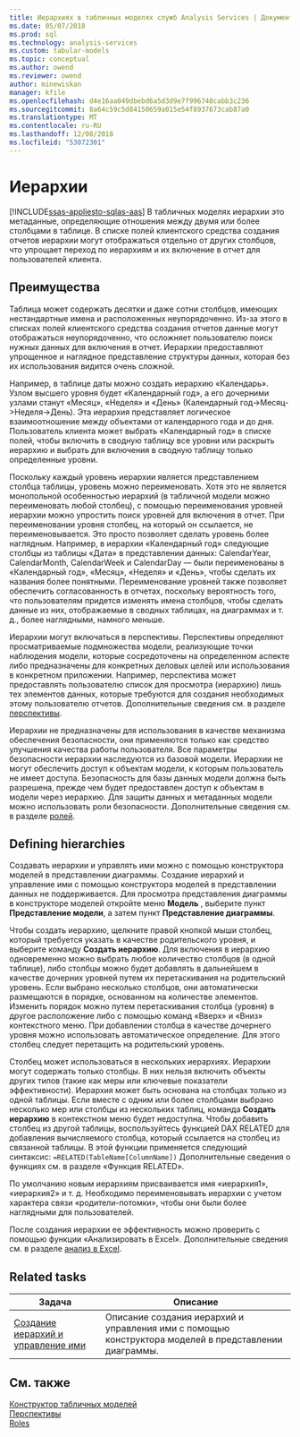 ```yaml
---
title: Иерархиях в табличных моделях служб Analysis Services | Документация Майкрософт
ms.date: 05/07/2018
ms.prod: sql
ms.technology: analysis-services
ms.custom: tabular-models
ms.topic: conceptual
ms.author: owend
ms.reviewer: owend
author: minewiskan
manager: kfile
ms.openlocfilehash: d4e16aa049dbebd6a5d3d9e7f996748cabb3c236
ms.sourcegitcommit: 8a64c59c5d84150659a015e54f8937673cab87a0
ms.translationtype: MT
ms.contentlocale: ru-RU
ms.lasthandoff: 12/08/2018
ms.locfileid: "53072301"
---
```

# <a name="hierarchies"></a>Иерархии
[!INCLUDE[ssas-appliesto-sqlas-aas](../../includes/ssas-appliesto-sqlas-aas.md)]
  В табличных моделях иерархии это метаданные, определяющие отношения между двумя или более столбцами в таблице. В списке полей клиентского средства создания отчетов иерархии могут отображаться отдельно от других столбцов, что упрощает переход по иерархиям и их включение в отчет для пользователей клиента.  
  
##  <a name="bkmk_benefits"></a> Преимущества  
 Таблица может содержать десятки и даже сотни столбцов, имеющих нестандартные имена и расположенных неупорядоченно. Из-за этого в списках полей клиентского средства создания отчетов данные могут отображаться неупорядоченно, что осложняет пользователю поиск нужных данных для включения в отчет. Иерархии предоставляют упрощенное и наглядное представление структуры данных, которая без их использования видится очень сложной.  
  
 Например, в таблице даты можно создать иерархию «Календарь». Узлом высшего уровня будет «Календарный год», а его дочерними узлами станут «Месяц», «Неделя» и «День» (Календарный год->Месяц->Неделя->День). Эта иерархия представляет логическое взаимоотношение между объектами от календарного года и до дня. Пользователь клиента может выбрать «Календарный год» в списке полей, чтобы включить в сводную таблицу все уровни или раскрыть иерархию и выбрать для включения в сводную таблицу только определенные уровни.  
  
 Поскольку каждый уровень иерархии является представлением столбца таблицы, уровень можно переименовать. Хотя это не является монопольной особенностью иерархий (в табличной модели можно переименовать любой столбец), с помощью переименования уровней иерархии можно упростить поиск уровней для включения в отчет. При переименовании уровня столбец, на который он ссылается, не переименовывается. Это просто позволяет сделать уровень более наглядным. Например, в иерархии «Календарный год» следующие столбцы из таблицы «Дата» в представлении данных: CalendarYear, CalendarMonth, CalendarWeek и CalendarDay — были переименованы в «Календарный год», «Месяц», «Неделя» и «День», чтобы сделать их названия более понятными. Переименование уровней также позволяет обеспечить согласованность в отчетах, поскольку вероятность того, что пользователям придется изменять имена столбцов, чтобы сделать данные из них, отображаемые в сводных таблицах, на диаграммах и т. д., более наглядными, намного меньше.  
  
 Иерархии могут включаться в перспективы. Перспективы определяют просматриваемые подмножества модели, реализующие точки наблюдения модели, которые сосредоточены на определенном аспекте либо предназначены для конкретных деловых целей или использования в конкретном приложении. Например, перспектива может предоставлять пользователю список для просмотра (иерархию) лишь тех элементов данных, которые требуются для создания необходимых этому пользователю отчетов. Дополнительные сведения см. в разделе [перспективы](../../analysis-services/tabular-models/perspectives-ssas-tabular.md).  
  
 Иерархии не предназначены для использования в качестве механизма обеспечения безопасности, они применяются только как средство улучшения качества работы пользователя. Все параметры безопасности иерархии наследуются из базовой модели. Иерархии не могут обеспечить доступ к объектам модели, к которым пользователь не имеет доступа. Безопасность для базы данных модели должна быть разрешена, прежде чем будет предоставлен доступ к объектам в модели через иерархию. Для защиты данных и метаданных модели можно использовать роли безопасности. Дополнительные сведения см. в разделе [ролей](../../analysis-services/tabular-models/roles-ssas-tabular.md).  
  
##  <a name="bkmk_define"></a> Defining hierarchies  
 Создавать иерархии и управлять ими можно с помощью конструктора моделей в представлении диаграммы. Создание иерархий и управление ими с помощью конструктора моделей в представлении данных не поддерживается. Для просмотра представления диаграммы в конструкторе моделей откройте меню **Модель** , выберите пункт **Представление модели**, а затем пункт **Представление диаграммы**.  
  
 Чтобы создать иерархию, щелкните правой кнопкой мыши столбец, который требуется указать в качестве родительского уровня, и выберите команду **Создать иерархию**. Для включения в иерархию одновременно можно выбрать любое количество столбцов (в одной таблице), либо столбцы можно будет добавлять в дальнейшем в качестве дочерних уровней путем их перетаскивания на родительский уровень. Если выбрано несколько столбцов, они автоматически размещаются в порядке, основанном на количестве элементов. Изменить порядок можно путем перетаскивания столбца (уровня) в другое расположение либо с помощью команд «Вверх» и «Вниз» контекстного меню. При добавлении столбца в качестве дочернего уровня можно использовать автоматическое определение. Для этого столбец следует перетащить на родительский уровень.  
  
 Столбец может использоваться в нескольких иерархиях. Иерархии могут содержать только столбцы. В них нельзя включить объекты других типов (такие как меры или ключевые показатели эффективности). Иерархия может быть основана на столбцах только из одной таблицы. Если вместе с одним или более столбцами выбрано несколько мер или столбцы из нескольких таблиц, команда **Создать иерархию** в контекстном меню будет недоступна. Чтобы добавить столбец из другой таблицы, воспользуйтесь функцией DAX RELATED для добавления вычисляемого столбца, который ссылается на столбец из связанной таблицы. В этой функции применяется следующий синтаксис: `=RELATED(TableName[ColumnName])` Дополнительные сведения о функциях см. в разделе «Функция RELATED».  
  
 По умолчанию новым иерархиям присваивается имя «иерархия1», «иерархия2» и т. д. Необходимо переименовывать иерархии с учетом характера связи «родители-потомки», чтобы они были более наглядными для пользователей.  
  
 После создания иерархии ее эффективность можно проверить с помощью функции «Анализировать в Excel». Дополнительные сведения см. в разделе [анализ в Excel](../../analysis-services/tabular-models/analyze-in-excel-ssas-tabular.md).  
  
##  <a name="bkmk_related_tasks"></a> Related tasks  
  
|Задача|Описание|  
|----------|-----------------|  
|[Создание иерархий и управление ими](../../analysis-services/tabular-models/create-and-manage-hierarchies-ssas-tabular.md)|Описание создания иерархий и управления ими с помощью конструктора моделей в представлении диаграммы.|  
  
## <a name="see-also"></a>См. также  
 [Конструктор табличных моделей](../../analysis-services/tabular-models/tabular-model-designer-ssas.md)   
 [Перспективы](../../analysis-services/tabular-models/perspectives-ssas-tabular.md)   
 [Roles](../../analysis-services/tabular-models/roles-ssas-tabular.md)  
  
  
